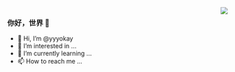 <img align="right" src="https://github-readme-stats.vercel.app/api?username=17777279273&show_icons=true&icon_color=CE1D2D&text_color=718096&bg_color=ffffff&hide_title=true" />

### 你好，世界 👋


- 👋 Hi, I’m @yyyokay
- 👀 I’m interested in ...
- 🌱 I’m currently learning ...
- 📫 How to reach me ...

<!---
yyyokay/yyyokay is a ✨ special ✨ repository because its `README.md` (this file) appears on your GitHub profile.
You can click the Preview link to take a look at your changes.
--->
